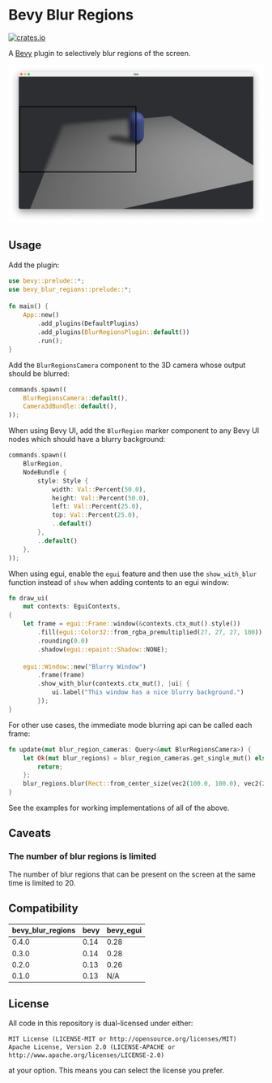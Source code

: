 # Bevy Blur Regions

[![crates.io](https://img.shields.io/crates/v/bevy_blur_regions)](https://crates.io/crates/bevy_blur_regions)

A [Bevy](https://github.com/bevyengine/bevy) plugin to selectively blur regions of the screen.

![screenshot](content/screenshot.png)

## Usage

Add the plugin:

```rust
use bevy::prelude::*;
use bevy_blur_regions::prelude::*;

fn main() {
    App::new()
        .add_plugins(DefaultPlugins)
        .add_plugins(BlurRegionsPlugin::default())
        .run();
}
```

Add the `BlurRegionsCamera` component to the 3D camera whose output should be blurred:

```rust
commands.spawn((
    BlurRegionsCamera::default(),
    Camera3dBundle::default(),
));
```

When using Bevy UI, add the `BlurRegion` marker component to any Bevy UI nodes which should have a blurry background:

```rust
commands.spawn((
    BlurRegion,
    NodeBundle {
        style: Style {
            width: Val::Percent(50.0),
            height: Val::Percent(50.0),
            left: Val::Percent(25.0),
            top: Val::Percent(25.0),
            ..default()
        },
        ..default()
    },
));
```

When using egui, enable the `egui` feature and then use the `show_with_blur` function instead of `show` when adding contents to an egui window:

```rust
fn draw_ui(
    mut contexts: EguiContexts,
{
    let frame = egui::Frame::window(&contexts.ctx_mut().style())
        .fill(egui::Color32::from_rgba_premultiplied(27, 27, 27, 100))
        .rounding(0.0)
        .shadow(egui::epaint::Shadow::NONE);

    egui::Window::new("Blurry Window")
        .frame(frame)
        .show_with_blur(contexts.ctx_mut(), |ui| {
            ui.label("This window has a nice blurry background.")
        });
}
```

For other use cases, the immediate mode blurring api can be called each frame:

```rust
fn update(mut blur_region_cameras: Query<&mut BlurRegionsCamera>) {
    let Ok(mut blur_regions) = blur_region_cameras.get_single_mut() else {
        return;
    };
    blur_regions.blur(Rect::from_center_size(vec2(100.0, 100.0), vec2(200.0, 200.0)));
}
```

See the examples for working implementations of all of the above.

## Caveats

### The number of blur regions is limited

The number of blur regions that can be present on the screen at the same time is limited to 20.

## Compatibility

| bevy_blur_regions | bevy | bevy_egui |
|-------------------|------|-----------|
| 0.4.0             | 0.14 | 0.28      |
| 0.3.0             | 0.14 | 0.28      |
| 0.2.0             | 0.13 | 0.26      |
| 0.1.0             | 0.13 | N/A       |

## License

All code in this repository is dual-licensed under either:

    MIT License (LICENSE-MIT or http://opensource.org/licenses/MIT)
    Apache License, Version 2.0 (LICENSE-APACHE or http://www.apache.org/licenses/LICENSE-2.0)

at your option. This means you can select the license you prefer.
